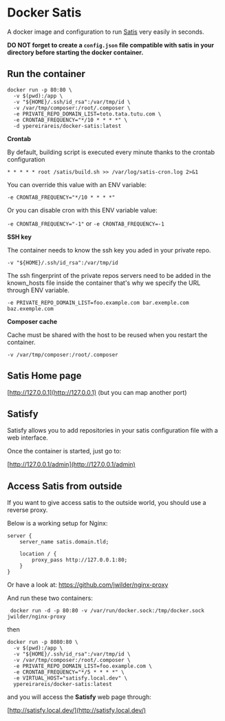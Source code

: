 # Docker Satis

A docker image and configuration to run [Satis](https://github.com/composer/satis) very easily in seconds.

**DO NOT forget to create a `config.json` file compatible with satis in your directory before starting the docker container.**

## Run the container

```
docker run -p 80:80 \
  -v $(pwd):/app \
  -v "${HOME}/.ssh/id_rsa":/var/tmp/id \
  -v /var/tmp/composer:/root/.composer \
  -e PRIVATE_REPO_DOMAIN_LIST=toto.tata.tutu.com \
  -e CRONTAB_FREQUENCY="*/10 * * * *" \
  -d ypereirareis/docker-satis:latest
```

**Crontab**

By default, building script is executed every minute thanks to the crontab configuration

`* * * * * root /satis/build.sh >> /var/log/satis-cron.log 2>&1`

You can override this value with an ENV variable:

`-e CRONTAB_FREQUENCY="*/10 * * * *"`

Or you can disable cron with this ENV variable value:

`-e CRONTAB_FREQUENCY="-1"` or `-e CRONTAB_FREQUENCY=-1`

**SSH key**

The container needs to know the ssh key you aded in your private repo.

`-v "${HOME}/.ssh/id_rsa":/var/tmp/id`

The ssh fingerprint of the private repos servers need to be added in the known_hosts file inside the container that's why we specify the URL through ENV variable.

`-e PRIVATE_REPO_DOMAIN_LIST=foo.example.com bar.exemple.com baz.exemple.com`

**Composer cache**

Cache must be shared with the host to be reused when you restart the container.

`-v /var/tmp/composer:/root/.composer`


## Satis Home page

[http://127.0.0.1](http://127.0.0.1) (but you can map another port)

## Satisfy

Satisfy allows you to add repositories in your satis configuration file with a web interface.

Once the container is started, just go to:

[http://127.0.0.1/admin](http://127.0.0.1/admin)

## Access Satis from outside

If you want to give access satis to the outside world, you should use a reverse proxy.

Below is a working setup for Nginx:

```
server {
    server_name satis.domain.tld;

    location / {
        proxy_pass http://127.0.0.1:80;
    }
}
```

Or have a look at: https://github.com/jwilder/nginx-proxy

And run these two containers:

```
 docker run -d -p 80:80 -v /var/run/docker.sock:/tmp/docker.sock jwilder/nginx-proxy
```

then

```
docker run -p 8080:80 \
  -v $(pwd):/app \
  -v "${HOME}/.ssh/id_rsa":/var/tmp/id \
  -v /var/tmp/composer:/root/.composer \
  -e PRIVATE_REPO_DOMAIN_LIST=foo.example.com \
  -e CRONTAB_FREQUENCY="*/5 * * * *" \
  -e VIRTUAL_HOST="satisfy.local.dev" \
  ypereirareis/docker-satis:latest
```

and you will access the **Satisfy** web page through:

[http://satisfy.local.dev/](http://satisfy.local.dev/)
